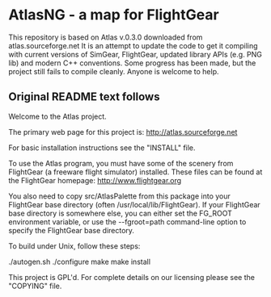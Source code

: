 # AtlasNG - a map for FlightGear

This repository is based on Atlas v.0.3.0 downloaded from atlas.sourceforge.net
It is an attempt to update the code to get it compiling with current versions of
SimGear, FlightGear, updated library APIs (e.g. PNG lib) and modern C++ conventions.
Some progress has been made, but the project still fails to compile cleanly.
Anyone is welcome to help.


## Original README text follows

Welcome to the Atlas project.

The primary web page for this project is: <http://atlas.sourceforge.net>

For basic installation instructions see the "INSTALL" file.

To use the Atlas program, you must have some of the scenery from FlightGear
(a freeware flight simulator) installed. These files can be found at the
FlightGear homepage: <http://www.flightgear.org>

You also need to copy src/AtlasPalette from this package into your FlightGear
base directory (often /usr/local/lib/FlightGear).  If your FlightGear base
directory is somewhere else, you can either set the FG_ROOT environment
variable, or use the --fgroot=path command-line option to specify the
FlightGear base directory.

To build under Unix, follow these steps:

 ./autogen.sh
 ./configure
 make
 make install

This project is GPL'd.  For complete details on our licensing please
see the "COPYING" file.
